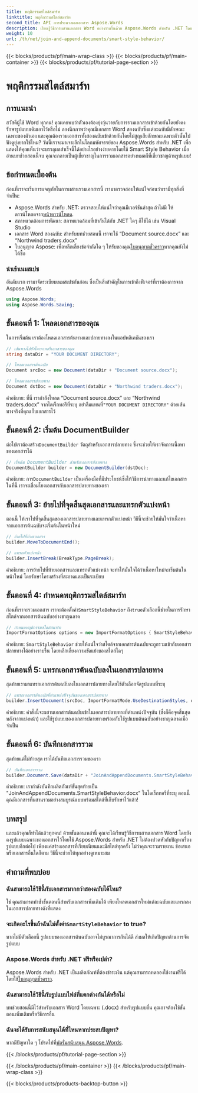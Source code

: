 ```yaml
---
title: พฤติกรรมสไตล์สมาร์ท
linktitle: พฤติกรรมสไตล์สมาร์ท
second_title: API การประมวลผลเอกสาร Aspose.Words
description: เรียนรู้วิธีการผสานเอกสาร Word อย่างราบรื่นด้วย Aspose.Words สำหรับ .NET โดยรักษารูปแบบและรับรองผลลัพธ์แบบมืออาชีพ
weight: 10
url: /th/net/join-and-append-documents/smart-style-behavior/
---
```


{{< blocks/products/pf/main-wrap-class >}}
{{< blocks/products/pf/main-container >}}
{{< blocks/products/pf/tutorial-page-section >}}

# พฤติกรรมสไตล์สมาร์ท

## การแนะนำ

สวัสดีผู้ใช้ Word ทุกคน! คุณเคยพบว่าตัวเองต้องยุ่งวุ่นวายกับการรวมเอกสารเข้าด้วยกันโดยยังคงรักษารูปแบบเดิมเอาไว้หรือไม่ ลองนึกภาพว่าคุณมีเอกสาร Word สองฉบับซึ่งแต่ละฉบับมีลักษณะเฉพาะของตัวเอง และคุณต้องรวมเอกสารทั้งสองฉบับเข้าด้วยกันโดยไม่สูญเสียลักษณะเฉพาะตัวนั้นไป ฟังดูยุ่งยากใช่ไหม? วันนี้เราจะมาเจาะลึกในโลกมหัศจรรย์ของ Aspose.Words สำหรับ .NET เพื่อแสดงให้คุณเห็นว่าจะบรรลุผลสำเร็จนี้ได้อย่างไรอย่างง่ายดายโดยใช้ Smart Style Behavior เมื่ออ่านบทช่วยสอนนี้จบ คุณจะกลายเป็นผู้เชี่ยวชาญในการรวมเอกสารอย่างหมอผีที่เชี่ยวชาญด้านรูปแบบ!

## ข้อกำหนดเบื้องต้น

ก่อนที่เราจะเริ่มการผจญภัยในการผสานรวมเอกสารนี้ เรามาตรวจสอบให้แน่ใจก่อนว่าเรามีทุกสิ่งที่จำเป็น:

-  Aspose.Words สำหรับ .NET: ตรวจสอบให้แน่ใจว่าคุณมีเวอร์ชันล่าสุด ถ้าไม่มี ให้ดาวน์โหลดจาก[หน้าดาวน์โหลด](https://releases.aspose.com/words/net/).
- สภาพแวดล้อมการพัฒนา: สภาพแวดล้อมที่เข้ากันได้กับ .NET ใดๆ ก็ใช้ได้ เช่น Visual Studio
- เอกสาร Word สองฉบับ: สำหรับบทช่วยสอนนี้ เราจะใช้ “Document source.docx” และ “Northwind traders.docx”
-  ใบอนุญาต Aspose: เพื่อหลีกเลี่ยงข้อจำกัดใด ๆ ให้รับของคุณ[ใบอนุญาตชั่วคราว](https://purchase.aspose.com/temporary-license/)หากคุณยังไม่ได้ซื้อ

### นำเข้าเนมสเปซ

อันดับแรก เรามาจัดระเบียบเนมสเปซกันก่อน ซึ่งเป็นสิ่งสำคัญในการเข้าถึงฟีเจอร์ที่เราต้องการจาก Aspose.Words

```csharp
using Aspose.Words;
using Aspose.Words.Saving;
```

## ขั้นตอนที่ 1: โหลดเอกสารของคุณ

ในการเริ่มต้น เราต้องโหลดเอกสารต้นทางและปลายทางลงในแอปพลิเคชันของเรา

```csharp
// เส้นทางไปยังไดเรกทอรีเอกสารของคุณ
string dataDir = "YOUR DOCUMENT DIRECTORY";

// โหลดเอกสารต้นฉบับ
Document srcDoc = new Document(dataDir + "Document source.docx");

// โหลดเอกสารปลายทาง
Document dstDoc = new Document(dataDir + "Northwind traders.docx");
```

คำอธิบาย:
 ที่นี่ เรากำลังโหลด “Document source.docx” และ “Northwind traders.docx” จากไดเร็กทอรีที่ระบุ อย่าลืมแทนที่`"YOUR DOCUMENT DIRECTORY"` ด้วยเส้นทางจริงที่คุณเก็บเอกสารไว้

## ขั้นตอนที่ 2: เริ่มต้น DocumentBuilder

 ต่อไปเราต้องสร้าง`DocumentBuilder` วัตถุสำหรับเอกสารปลายทาง ซึ่งจะช่วยให้เราจัดการเนื้อหาของเอกสารได้

```csharp
// เริ่มต้น DocumentBuilder สำหรับเอกสารปลายทาง
DocumentBuilder builder = new DocumentBuilder(dstDoc);
```

คำอธิบาย:
 การ`DocumentBuilder` เป็นเครื่องมือที่มีประโยชน์ซึ่งให้วิธีการนำทางและแก้ไขเอกสาร ในที่นี้ เราจะเชื่อมโยงเอกสารกับเอกสารปลายทางของเรา

## ขั้นตอนที่ 3: ย้ายไปที่จุดสิ้นสุดเอกสารและแทรกตัวแบ่งหน้า

ตอนนี้ ให้เราไปที่จุดสิ้นสุดของเอกสารปลายทางและแทรกตัวแบ่งหน้า วิธีนี้จะช่วยให้มั่นใจว่าเนื้อหาจากเอกสารต้นฉบับจะเริ่มต้นในหน้าใหม่

```csharp
// ย้ายไปที่ท้ายเอกสาร
builder.MoveToDocumentEnd();

// แทรกตัวแบ่งหน้า
builder.InsertBreak(BreakType.PageBreak);
```

คำอธิบาย:
การย้ายไปที่ท้ายเอกสารและแทรกตัวแบ่งหน้า จะทำให้มั่นใจได้ว่าเนื้อหาใหม่จะเริ่มต้นในหน้าใหม่ โดยรักษาโครงสร้างที่สะอาดและเป็นระเบียบ

## ขั้นตอนที่ 4: กำหนดพฤติกรรมสไตล์สมาร์ท

 ก่อนที่เราจะรวมเอกสาร เราจะต้องตั้งค่า`SmartStyleBehavior` ถึง`true`ตัวเลือกนี้ช่วยในการรักษาสไตล์จากเอกสารต้นฉบับอย่างชาญฉลาด

```csharp
// กำหนดพฤติกรรมสไตล์สมาร์ท
ImportFormatOptions options = new ImportFormatOptions { SmartStyleBehavior = true };
```

คำอธิบาย:
`SmartStyleBehavior` ช่วยให้แน่ใจว่าสไตล์จากเอกสารต้นฉบับจะถูกรวมเข้ากับเอกสารปลายทางได้อย่างราบรื่น โดยหลีกเลี่ยงความขัดแย้งของสไตล์ใดๆ

## ขั้นตอนที่ 5: แทรกเอกสารต้นฉบับลงในเอกสารปลายทาง

สุดท้ายเรามาแทรกเอกสารต้นฉบับลงในเอกสารปลายทางโดยใช้ตัวเลือกจัดรูปแบบที่ระบุ

```csharp
// แทรกเอกสารต้นฉบับที่ตำแหน่งปัจจุบันของเอกสารปลายทาง
builder.InsertDocument(srcDoc, ImportFormatMode.UseDestinationStyles, options);
```

คำอธิบาย:
คำสั่งนี้จะผสานเอกสารต้นฉบับเข้าในเอกสารปลายทางที่ตำแหน่งปัจจุบัน (ซึ่งก็คือจุดสิ้นสุดหลังจากแบ่งหน้า) และใช้รูปแบบของเอกสารปลายทางพร้อมกับใช้รูปแบบต้นฉบับอย่างชาญฉลาดเมื่อจำเป็น

## ขั้นตอนที่ 6: บันทึกเอกสารรวม

สุดท้ายแต่ไม่ท้ายสุด เราได้บันทึกเอกสารรวมของเรา

```csharp
// บันทึกเอกสารรวม
builder.Document.Save(dataDir + "JoinAndAppendDocuments.SmartStyleBehavior.docx");
```

คำอธิบาย:
เรากำลังบันทึกผลิตภัณฑ์ขั้นสุดท้ายเป็น "JoinAndAppendDocuments.SmartStyleBehavior.docx" ในไดเร็กทอรีที่ระบุ ตอนนี้คุณมีเอกสารที่ผสานรวมอย่างสมบูรณ์แบบพร้อมสไตล์ที่เก็บรักษาไว้แล้ว!

## บทสรุป

และแล้วคุณก็ทำได้แล้วทุกคน! ด้วยขั้นตอนเหล่านี้ คุณจะได้เรียนรู้วิธีการผสานเอกสาร Word โดยยังคงรูปแบบเฉพาะของเอกสารไว้โดยใช้ Aspose.Words สำหรับ .NET ไม่ต้องปวดหัวกับปัญหาเรื่องรูปแบบอีกต่อไป เพียงแค่สร้างเอกสารที่เรียบเนียนและมีสไตล์ทุกครั้ง ไม่ว่าคุณจะรวมรายงาน ข้อเสนอ หรือเอกสารอื่นใดก็ตาม วิธีนี้จะช่วยให้ทุกอย่างดูเหมาะสม

## คำถามที่พบบ่อย

### ฉันสามารถใช้วิธีนี้กับเอกสารมากกว่าสองฉบับได้ไหม?
ใช่ คุณสามารถทำซ้ำขั้นตอนนี้สำหรับเอกสารเพิ่มเติมได้ เพียงโหลดเอกสารใหม่แต่ละฉบับและแทรกลงในเอกสารปลายทางดังที่แสดง

### จะเกิดอะไรขึ้นถ้าฉันไม่ตั้งค่า`SmartStyleBehavior` to true?
หากไม่มีตัวเลือกนี้ รูปแบบของเอกสารต้นฉบับอาจไม่บูรณาการกันได้ดี ส่งผลให้เกิดปัญหาด้านการจัดรูปแบบ

### Aspose.Words สำหรับ .NET ฟรีหรือเปล่า?
 Aspose.Words สำหรับ .NET เป็นผลิตภัณฑ์ที่ต้องชำระเงิน แต่คุณสามารถทดลองใช้งานฟรีได้โดยใช้[ใบอนุญาตชั่วคราว](https://purchase.aspose.com/temporary-license/).

### ฉันสามารถใช้วิธีนี้กับรูปแบบไฟล์ที่แตกต่างกันได้หรือไม่
บทช่วยสอนนี้มีไว้สำหรับเอกสาร Word โดยเฉพาะ (.docx) สำหรับรูปแบบอื่น คุณอาจต้องใช้ขั้นตอนเพิ่มเติมหรือวิธีการอื่น

### ฉันจะได้รับการสนับสนุนได้ที่ไหนหากประสบปัญหา?
 หากมีปัญหาใด ๆ โปรดไปที่[ฟอรั่มสนับสนุน Aspose.Words](https://forum.aspose.com/c/words/8).

{{< /blocks/products/pf/tutorial-page-section >}}

{{< /blocks/products/pf/main-container >}}
{{< /blocks/products/pf/main-wrap-class >}}

{{< blocks/products/products-backtop-button >}}

